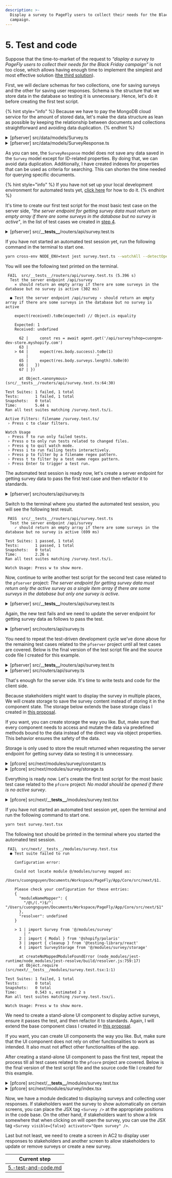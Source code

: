 ```yaml
---
description: >-
  Display a survey to PageFly users to collect their needs for the Black Friday
  campaign.
---
```


# 5. Test and code

Suppose that the time-to-market of the request to _“display a survey to PageFly users to collect their needs for the Black Friday campaign”_ is not too close, which allows having enough time to implement the simplest and most effective solution ([the third solution](3.-choose-one-solution.md#evaluate-the-third-solution)).

First, we will declare schemas for two collections, one for saving surveys and the other for saving user responses. Schema is the structure that we store data in the database so testing it is unnecessary. Hence, let's do it before creating the first test script.

{% hint style="info" %}
Because we have to pay the MongoDB cloud service for the amount of stored data, let's make the data structure as lean as possible by keeping the relationship between documents and collections straightforward and avoiding data duplication.
{% endhint %}

<details>

<summary>[pfserver] src/data/models/Survey.ts</summary>

```typescript
import mongoose, {Document} from 'mongoose'

// Define document type.
export type SurveyType = {
  _id: string
  title: string
  description?: string
  questions: [
    {
      _id: string
      type: 'text' | 'radio' | 'checkbox'
      question: string
      // Predefined answers are only required if the `type` is not 'text'.
      answers?: [
        {
          _id: string
          answer: string
        },
      ]
    },
  ]
  status: 'active' | 'inactive'
  // If both `startTime` and `endTime` are undefined, the survey will
  // always be visible until its `status` is set to 'inactive'.
  startTime?: Date
  endTime?: Date
  // If `includeLocations` is undefined, the survey will be visible in
  // all locations except locations defined for `excludeLocations`.
  includeLocations?: string[]
  // If `excludeLocations` is defined, the survey will be invisible in
  // all locations defined for `excludeLocations`.
  excludeLocations?: string[]
}

// Define model schema.
const surveySchema = new mongoose.Schema(
  {
    title: {
      type: String,
      required: true,
      index: true,
    },
    description: String,
    questions: [
      {
        _id: mongoose.Schema.Types.ObjectId,
        type: {
          type: String,
          enum: ['text', 'radio', 'checkbox'],
          required: true,
          index: true,
        },
        question: {
          type: String,
          required: true,
          index: true,
        },
        // Predefined answers are only required if the `type` is not 'text'.
        answers: [
          {
            _id: mongoose.Schema.Types.ObjectId,
            answer: {
              type: String,
              required: true,
              index: true,
            },
          },
        ],
      },
    ],
    status: {
      type: String,
      enum: ['active', 'inactive'],
      default: 'inactive',
      index: true,
    },
    // If both `startTime` and `endTime` are undefined, the survey will
    // always be visible until its `status` is set to 'inactive'.
    startTime: {
      type: Date,
      index: true,
    },
    endTime: {
      type: Date,
      index: true,
    },
    // If `includeLocations` is undefined, the survey will be visible in
    // all locations except locations defined for `excludeLocations`.
    includeLocations: [
      {
        type: String,
        index: true,
      },
    ],
    // If `excludeLocations` is defined, the survey will be invisible in
    // all locations defined for `excludeLocations`.
    excludeLocations: [
      {
        type: String,
        index: true,
      },
    ],
  },
  {timestamps: true}
)

surveySchema.pre('save', async function (next) {
  // Automatically generate `_id` for questions and answers.
  this.questions.forEach((question, qIndex) => {
    if (!question._id) {
      this.questions[qIndex]._id = new mongoose.Types.ObjectId()
    }

    question.answers.forEach((answer, aIndex) => {
      if (!answer._id) {
        this.questions[qIndex].answers[aIndex]._id = new mongoose.Types.ObjectId()
      }
    })
  })

  next()
})

const SurveyModel = mongoose.model<Document & SurveyType>('Survey', surveySchema)

export default SurveyModel
```

</details>

<details>

<summary>[pfserver] src/data/models/SurveyResponse.ts</summary>

````typescript
```typescript
import mongoose, {Document} from 'mongoose'

// Define document type.
export type SurveyResponseType = {
  _id?: string
  surveyId: string
  shopDomain?: string
  responses: {
    questionId: string
    // Answer ID is only available if the question `type` is not 'text'.
    answerId?: string[]
    // Text answer is only available if the question `type` is 'text'.
    textAnswer?: string
  }[]
}

// Define model schema.
const surveyResponseSchema = new mongoose.Schema(
  {
    surveyId: {
      type: mongoose.Schema.Types.ObjectId,
      required: true,
      index: true,
      ref: 'Survey',
    },
    shopDomain: {
      type: String,
      required: true,
      index: true,
      ref: 'Shop',
    },
    responses: [{
      questionId: mongoose.Schema.Types.ObjectId,
      // Answer ID is only available if the question `type` is not 'text'.
      answerId: [mongoose.Schema.Types.ObjectId],
      // Text answer is only available if the question `type` is 'text'.
      textAnswer: String,
    }],
  },
  { timestamps: true }
)

const SurveyResponseModel = mongoose.model<Document & SurveyResponseType>('SurveyResponse', surveyResponseSchema)

export default SurveyResponseModel
````

</details>

As you can see, the `SurveyResponse` model does not save any data saved in the `Survey` model except for ID-related properties. By doing that, we can avoid data duplication. Additionally, I have created indexes for properties that can be used as criteria for searching. This can shorten the time needed for querying specific documents.

{% hint style="info" %}
If you have not set up your local development environment for automated tests yet, [click here](../../test-driven-development-tdd.md#set-things-up) for how to do it.
{% endhint %}

It's time to create our first test script for the most basic test case on the server side, _"the server endpoint for getting survey data must return an empty array if there are some surveys in the database but no survey is active"_, in the list of test cases we created in [step 4](4.-write-test-cases.md).

<details>

<summary>[pfserver] src/__<strong>tests__</strong>/routers/api/survey.test.ts</summary>

```typescript
import 'dotenv/config'
import request from 'supertest'
import mongoose from 'mongoose'
import { PageFlyServer } from '../../../server'
import SurveyModel from '../../../data/models/Survey'
import PageFlyShopifyHandler from '../../../handlers/shopify'

describe('Test the server endpoint /api/survey', () => {
  let server, handler, agent

  beforeAll(async () => {
    // Connect Mongoose to MongoDB.
    await mongoose.connect(process.env.MONGODB_URI_FOR_AUTOMATED_TESTS, { keepAlive: true })

    // Fake some environment variables.
    process.env.CATALOG_DATA_IMPORTED = 'yes'

    // Init PageFly server.
    server = new PageFlyServer()
    handler = new PageFlyShopifyHandler(server.app, null)

    handler.initRouting()

    // Init an agent for testing.
    agent = request.agent(server.app)

    // Clear mock data.
    await SurveyModel.deleteMany({})
  })

  afterAll(async () => {
    // Clear mock data.
    await SurveyModel.deleteMany({})

    // Disconnect from MongoDB.
    await mongoose.connection.close()
  })

  it('should return an empty array if there are some surveys in the database but no survey is active', async () => {
    // Create mock data.
    await SurveyModel.insertMany([
      {
        title: 'Survey 1',
        questions: [
          {
            type: 'text',
            question: 'How are you today?'
          }
        ],
        status: 'inactive'
      },
      {
        title: 'Survey 2',
        questions: [
          {
            type: 'text',
            question: 'How can I help you today?'
          }
        ],
        status: 'inactive'
      },
    ])

    // Send a GET request to the API endpoint.
    const res = await agent.get('/api/survey?shop=cuongnm-dev-store.myshopify.com')

    expect(res.body.success).toBe(1)
    expect(res.body.surveys.length).toBe(0)
  })
})
```

</details>

If you have not started an automated test session yet, run the following command in the terminal to start one.

```sh
yarn cross-env NODE_ENV=test jest survey.test.ts --watchAll --detectOpenHandles
```

You will see the following text printed on the terminal.

```
 FAIL  src/__tests__/routers/api/survey.test.ts (5.396 s)
  Test the server endpoint /api/survey
    ✕ should return an empty array if there are some surveys in the database but no survey is active (302 ms)

  ● Test the server endpoint /api/survey › should return an empty array if there are some surveys in the database but no survey is active

    expect(received).toBe(expected) // Object.is equality

    Expected: 1
    Received: undefined

      62 |     const res = await agent.get('/api/survey?shop=cuongnm-dev-store.myshopify.com')
      63 |
    > 64 |     expect(res.body.success).toBe(1)
         |                              ^
      65 |     expect(res.body.surveys.length).toBe(0)
      66 |   })
      67 | })

      at Object.<anonymous> (src/__tests__/routers/api/survey.test.ts:64:30)

Test Suites: 1 failed, 1 total
Tests:       1 failed, 1 total
Snapshots:   0 total
Time:        5.44 s
Ran all test suites matching /survey.test.ts/i.

Active Filters: filename /survey.test.ts/
 › Press c to clear filters.

Watch Usage
 › Press f to run only failed tests.
 › Press o to only run tests related to changed files.
 › Press q to quit watch mode.
 › Press i to run failing tests interactively.
 › Press p to filter by a filename regex pattern.
 › Press t to filter by a test name regex pattern.
 › Press Enter to trigger a test run.
```

The automated test session is ready now, let's create a server endpoint for getting survey data to pass the first test case and then refactor it to standards.

<details>

<summary>[pfserver] src/routers/api/survey.ts</summary>

```typescript
import ShopModel from '../../data/models/Shop'
import SurveyModel from '../../data/models/Survey'
import {NextFunction, Request, Response} from 'express'

export async function handleGet(req: Request, res: Response, next?: NextFunction) {
  try {
    // Define query for getting active surveys.
    const query = { status: 'active' }

    // Query for active surveys.
    const surveys = await SurveyModel.find(query, '_id title description questions')

    res.status(200).json({success: 1, surveys})
  } catch (e) {
    res.status(500).json({success: 0, message: e.message || e})
  }
}
```

</details>

Switch to the terminal where you started the automated test session, you will see the following test result.

```
 PASS  src/__tests__/routers/api/survey.test.ts
  Test the server endpoint /api/survey
    ✓ should return an empty array if there are some surveys in the database but no survey is active (699 ms)

Test Suites: 1 passed, 1 total
Tests:       1 passed, 1 total
Snapshots:   0 total
Time:        2.26 s
Ran all test suites matching /survey.test.ts/i.

Watch Usage: Press w to show more.
```

Now, continue to write another test script for the second test case related to the `pfserver` project: _The server endpoint for getting survey data must return only the active survey as a single item array if there are some surveys in the database but only one survey is active_.

<details>

<summary>[pfserver] src/__<strong>tests__</strong>/routers/api/survey.test.ts</summary>

```typescript
import 'dotenv/config'
import request from 'supertest'
import mongoose from 'mongoose'
import { PageFlyServer } from '../../../server'
import ShopModel from '../../../data/models/Shop'
import SurveyModel from '../../../data/models/Survey'
import PageFlyShopifyHandler from '../../../handlers/shopify'

describe('Test the server endpoint /api/survey', () => {
  let server, handler, agent

  beforeAll(async () => {
    // Connect Mongoose to MongoDB.
    await mongoose.connect(process.env.MONGODB_URI_FOR_AUTOMATED_TESTS, { keepAlive: true })

    // Fake some environment variables.
    process.env.CATALOG_DATA_IMPORTED = 'yes'

    // Init PageFly server.
    server = new PageFlyServer()
    handler = new PageFlyShopifyHandler(server.app, null)

    handler.initRouting()

    // Init an agent for testing.
    agent = request.agent(server.app)

    // Clear mock data.
    await SurveyModel.deleteMany({})
  })

  afterAll(async () => {
    // Clear mock data.
    await SurveyModel.deleteMany({})

    // Disconnect from MongoDB.
    await mongoose.connection.close()
  })

  it('should return an empty array if there are some surveys in the database but no survey is active', async () => {
    // Create mock data.
    await SurveyModel.insertMany([
      {
        title: 'Survey 1',
        questions: [
          {
            type: 'text',
            question: 'How are you today?'
          }
        ],
        status: 'inactive'
      },
      {
        title: 'Survey 2',
        questions: [
          {
            type: 'text',
            question: 'How can I help you today?'
          }
        ],
        status: 'inactive'
      },
    ])

    // Send a GET request to the API endpoint.
    const res = await agent.get('/api/survey?shop=cuongnm-dev-store.myshopify.com')

    expect(res.body.success).toBe(1)
    expect(res.body.surveys.length).toBe(0)
  })

  it('should return only the active survey as a single item array if there are some surveys in the database but only one survey is active', async () => {
    // Create mock data.
    await SurveyModel.insertMany([
      {
        title: 'Survey 3',
        questions: [
          {
            type: 'text',
            question: 'What do you want me to do?'
          }
        ],
        status: 'active'
      },
    ])

    // Send a GET request to the API endpoint.
    let res = await agent.get('/api/survey?shop=cuongnm-dev-store.myshopify.com')

    expect(res.body.success).toBe(1)
    expect(res.body.surveys.length).toBe(1)

    // Create mock data to test survey active in a specified time range.
    await SurveyModel.insertMany([
      {
        title: 'Survey 3',
        questions: [
          {
            type: 'text',
            question: 'What do you want me to do?'
          }
        ],
        status: 'active',
        endTime: new Date(Date.now() - 24 * 60 * 60 * 1000),
      },
    ])

    // Send a GET request to the API endpoint.
    res = await agent.get('/api/survey?shop=cuongnm-dev-store.myshopify.com')

    expect(res.body.success).toBe(1)
    expect(res.body.surveys.length).toBe(1)

    // Create mock data to test survey active in specified locations.
    await SurveyModel.insertMany([
      {
        title: 'Survey 4',
        questions: [
          {
            type: 'text',
            question: 'What is your opinion for Black Friday campaign?'
          }
        ],
        status: 'active',
        includeLocations: ['US'],
      },
    ])

    await ShopModel.updateOne(
      { shopDomain: 'cuongnm-dev-store.myshopify.com' },
      { metadata: { country_code: 'VN' } },
      { upsert: true }
    )

    // Send a GET request to the API endpoint.
    res = await agent.get('/api/survey?shop=cuongnm-dev-store.myshopify.com')

    expect(res.body.success).toBe(1)
    expect(res.body.surveys.length).toBe(1)

    // Create mock data to test survey active all locations except specified locations.
    await SurveyModel.insertMany([
      {
        title: 'Survey 4',
        questions: [
          {
            type: 'text',
            question: 'What is your plan for Christmas Eve?'
          }
        ],
        status: 'active',
        excludeLocations: ['VN'],
      },
    ])

    // Send a GET request to the API endpoint.
    res = await agent.get('/api/survey?shop=cuongnm-dev-store.myshopify.com')

    expect(res.body.success).toBe(1)
    expect(res.body.surveys.length).toBe(1)
  })
})
```

</details>

Again, the new test fails and we need to update the server endpoint for getting survey data as follows to pass the test.

<details>

<summary>[pfserver] src/routers/api/survey.ts</summary>

```typescript
import ShopModel from '../../data/models/Shop'
import SurveyModel from '../../data/models/Survey'
import {NextFunction, Request, Response} from 'express'

export async function handleGet(req: Request, res: Response, next?: NextFunction) {
  try {
    // Get current time.
    const now = new Date()

    // Get the current shop location.
    const {shop: shopDomain} = req.session
    const shopData = await ShopModel.findOne({shopDomain})
    const shopLocation = shopData?.metadata?.country_code

    // Define query for getting active surveys.
    const query = {
      $and: [
        // Has active status.
        {status: 'active'},
        // Has start time undefined or earlier than the current time.
        {
          $or: [
            { startTime: null },
            { startTime: { $exists: false } },
            { startTime: { $lt: now } },
          ],
        },
        // Has end time undefined or later than the current time.
        {
          $or: [
            { endTime: null },
            { endTime: { $exists: false } },
            { endTime: { $gt: now } },
          ],
        },
        // Has included location undefined or includes the shop location.
        {
          $or: [
            { includeLocations: null },
            { includeLocations: { $exists: false } },
            { includeLocations: { $size: 0 } },
            { includeLocations: shopLocation },
          ],
        },
        // Has excluded location undefined or not includes the shop location.
        {
          $or: [
            { excludeLocations: null },
            { excludeLocations: { $exists: false } },
            { excludeLocations: { $size: 0 } },
            { excludeLocations: { $nin: [shopLocation] } },
          ],
        },
      ],
    }

    // Query for active surveys.
    const surveys = await SurveyModel.find(query, '_id title description questions')

    res.status(200).json({success: 1, surveys})
  } catch (e) {
    res.status(500).json({success: 0, message: e.message || e})
  }
}
```

</details>

You need to repeat the test-driven development cycle we've done above for the remaining test cases related to the `pfserver` project until all test cases are covered. Below is the final version of the test script file and the source code file I created for this example.

<details>

<summary>[pfserver] src/__<strong>tests__</strong>/routers/api/survey.test.ts</summary>

```typescript
import 'dotenv/config'
import request from 'supertest'
import mongoose from 'mongoose'
import { PageFlyServer } from '../../../server'
import ShopModel from '../../../data/models/Shop'
import SurveyModel from '../../../data/models/Survey'
import PageFlyShopifyHandler from '../../../handlers/shopify'
import SurveyResponseModel from '../../../data/models/SurveyResponse'

describe('Test the server endpoint /api/survey', () => {
  let server, handler, agent

  beforeAll(async () => {
    // Connect Mongoose to MongoDB.
    await mongoose.connect(process.env.MONGODB_URI_FOR_AUTOMATED_TESTS, { keepAlive: true })

    // Fake some environment variables.
    process.env.CATALOG_DATA_IMPORTED = 'yes'

    // Init PageFly server.
    server = new PageFlyServer()
    handler = new PageFlyShopifyHandler(server.app, null)

    handler.initRouting()

    // Init an agent for testing.
    agent = request.agent(server.app)

    // Clear mock data.
    await SurveyModel.deleteMany({})
  })

  afterAll(async () => {
    // Clear mock data.
    await SurveyModel.deleteMany({})

    // Disconnect from MongoDB.
    await mongoose.connection.close()
  })

  it('should return an empty array if there are some surveys in the database but no survey is active', async () => {
    // Create mock data.
    await SurveyModel.insertMany([
      {
        title: 'Survey 1',
        questions: [
          {
            _id: new mongoose.Types.ObjectId(),
            type: 'text',
            question: 'How are you today?'
          }
        ],
        status: 'inactive'
      },
      {
        title: 'Survey 2',
        questions: [
          {
            _id: new mongoose.Types.ObjectId(),
            type: 'text',
            question: 'How can I help you today?'
          }
        ],
        status: 'inactive'
      },
    ])

    // Send a GET request to the API endpoint.
    const res = await agent.get('/api/survey?shop=cuongnm-dev-store.myshopify.com')

    expect(res.body.success).toBe(1)
    expect(res.body.surveys.length).toBe(0)
  })

  it('should return only the active survey as a single item array if there are some surveys in the database but only one survey is active', async () => {
    // Create mock data.
    await SurveyModel.insertMany([
      {
        title: 'Survey 3',
        questions: [
          {
            _id: new mongoose.Types.ObjectId(),
            type: 'text',
            question: 'What do you want me to do?'
          }
        ],
        status: 'active'
      },
    ])

    // Send a GET request to the API endpoint.
    let res = await agent.get('/api/survey?shop=cuongnm-dev-store.myshopify.com')

    expect(res.body.success).toBe(1)
    expect(res.body.surveys.length).toBe(1)

    // Create mock data to test survey active in a specified time range.
    await SurveyModel.insertMany([
      {
        title: 'Survey 4',
        questions: [
          {
            _id: new mongoose.Types.ObjectId(),
            type: 'text',
            question: 'What do you think about what I have done?'
          }
        ],
        status: 'active',
        endTime: new Date(Date.now() - 24 * 60 * 60 * 1000),
      },
    ])

    // Send a GET request to the API endpoint.
    res = await agent.get('/api/survey?shop=cuongnm-dev-store.myshopify.com')

    expect(res.body.success).toBe(1)
    expect(res.body.surveys.length).toBe(1)

    // Create mock data to test survey active in specified locations.
    await SurveyModel.insertMany([
      {
        title: 'Survey 5',
        questions: [
          {
            _id: new mongoose.Types.ObjectId(),
            type: 'text',
            question: 'What is your opinion for Black Friday campaign?'
          }
        ],
        status: 'active',
        includeLocations: ['US'],
      },
    ])

    await ShopModel.updateOne(
      { shopDomain: 'cuongnm-dev-store.myshopify.com' },
      { metadata: { country_code: 'VN' } },
      { upsert: true }
    )

    // Send a GET request to the API endpoint.
    res = await agent.get('/api/survey?shop=cuongnm-dev-store.myshopify.com')

    expect(res.body.success).toBe(1)
    expect(res.body.surveys.length).toBe(1)

    // Create mock data to test survey active in all locations except specified locations.
    await SurveyModel.insertMany([
      {
        title: 'Survey 6',
        questions: [
          {
            _id: new mongoose.Types.ObjectId(),
            type: 'text',
            question: 'What is your plan for Christmas Eve?'
          }
        ],
        status: 'active',
        excludeLocations: ['VN'],
      },
    ])

    // Send a GET request to the API endpoint.
    res = await agent.get('/api/survey?shop=cuongnm-dev-store.myshopify.com')

    expect(res.body.success).toBe(1)
    expect(res.body.surveys.length).toBe(1)
  })

  it('should return all the active surveys as an array if there are several active surveys in the database', async () => {
    // Update mock data to test survey active in a specified time range..
    await SurveyModel.updateOne(
      { title: 'Survey 4' },
      {
        startTime: new Date(Date.now() - 24 * 60 * 60 * 1000),
        endTime: new Date(Date.now() + 24 * 60 * 60 * 1000),
      }
    )

    // Send a GET request to the API endpoint.
    let res = await agent.get('/api/survey?shop=cuongnm-dev-store.myshopify.com')

    expect(res.body.success).toBe(1)
    expect(res.body.surveys.length).toBe(2)

    // Update mock data to test survey active in specified locations.
    await SurveyModel.updateOne(
      { title: 'Survey 5' },
      { includeLocations: ['VN'] }
    )

    // Send a GET request to the API endpoint.
    res = await agent.get('/api/survey?shop=cuongnm-dev-store.myshopify.com')

    expect(res.body.success).toBe(1)
    expect(res.body.surveys.length).toBe(3)

    // Update mock data to test survey active in all locations except specified locations.
    await SurveyModel.updateOne(
      { title: 'Survey 6' },
      { excludeLocations: ['US'] }
    )

    // Send a GET request to the API endpoint.
    res = await agent.get('/api/survey?shop=cuongnm-dev-store.myshopify.com')

    expect(res.body.success).toBe(1)
    expect(res.body.surveys.length).toBe(4)
  })

  it('should return an error message if no user response or invalid data is posted to it', async () => {
    // Send a POST request to the API endpoint.
    let res = await agent
      .post('/api/survey?shop=cuongnm-dev-store.myshopify.com')
      .send({})

    expect(res.body.success).toBe(0)
    expect(res.body.message).toBe('Missing data!')

    // Update mock data for test saving user responses.
    const survey_3 = await SurveyModel.findOne({ title: 'Survey 3' })

    // Emulate a user response.
    const response = {
      [survey_3._id.toString()]: {}
    }

    // Send a POST request to the API endpoint.
    res = await agent
      .post('/api/survey?shop=cuongnm-dev-store.myshopify.com')
      .send({ data: response })

    expect(res.body.success).toBe(0)
    expect(res.body.message).toBe('Invalid data!')
  })

  it('should save data and return a success message if a valid user response is posted to it', async () => {
    // Get mock data for test saving user responses.
    const survey_3 = await SurveyModel.findOne({ title: 'Survey 3' })

    // Emulate a user response.
    const response = {
      [survey_3._id.toString()]: {
        answers: {
          [survey_3.questions[0]._id.toString()]: {
            textAnswer: 'Create a page for me'
          }
        }
      }
    }

    // Send a POST request to the API endpoint.
    let res = await agent
      .post('/api/survey?shop=cuongnm-dev-store.myshopify.com')
      .send({ data: response })

    expect(res.body.success).toBe(1)

    // Query for the user response just saved.
    res = await SurveyResponseModel.findOne({ surveyId: survey_3._id, shopDomain: 'cuongnm-dev-store.myshopify.com' })

    expect(res.responses[0].textAnswer).toBe('Create a page for me')
  })

  it('should save all data and return a success message if multiple valid user responses are posted to it', async () => {
    // Get mock data for test saving user responses.
    const survey_3 = await SurveyModel.findOne({ title: 'Survey 3' })
    const survey_4 = await SurveyModel.findOne({ title: 'Survey 4' })

    // Emulate a user response.
    const response = {
      [survey_3._id.toString()]: {
        answers: {
          [survey_3.questions[0]._id.toString()]: {
            textAnswer: 'Create a page for me'
          }
        }
      },
      [survey_4._id.toString()]: {
        answers: {
          [survey_4.questions[0]._id.toString()]: {
            textAnswer: 'It looks good'
          }
        }
      }
    }

    // Send a POST request to the API endpoint.
    let res = await agent
      .post('/api/survey?shop=cuongnm-dev-store.myshopify.com')
      .send({ data: response })

    expect(res.body.success).toBe(1)

    // Query for the user responses just saved.
    res = await SurveyResponseModel.findOne({ surveyId: survey_3._id, shopDomain: 'cuongnm-dev-store.myshopify.com' })

    expect(res.responses[0].textAnswer).toBe('Create a page for me')

    res = await SurveyResponseModel.findOne({ surveyId: survey_4._id, shopDomain: 'cuongnm-dev-store.myshopify.com' })

    expect(res.responses[0].textAnswer).toBe('It looks good')
  })
})
```

</details>

<details>

<summary>[pfserver] src/routers/api/survey.ts</summary>

```typescript
import ShopModel from '../../data/models/Shop'
import SurveyModel from '../../data/models/Survey'
import {NextFunction, Request, Response} from 'express'
import SurveyResponseModel, { SurveyResponseType } from '../../data/models/SurveyResponse'

export async function handleGet(req: Request, res: Response, next?: NextFunction) {
  try {
    // Get current time.
    const now = new Date()

    // Get the current shop location.
    const {shop: shopDomain} = req.session
    const shopData = await ShopModel.findOne({shopDomain})
    const shopLocation = shopData?.metadata?.country_code

    // Define query for getting active surveys.
    const query = {
      $and: [
        // Has active status.
        {status: 'active'},
        // Has start time undefined or earlier than the current time.
        {
          $or: [
            { startTime: null },
            { startTime: { $exists: false } },
            { startTime: { $lt: now } },
          ],
        },
        // Has end time undefined or later than the current time.
        {
          $or: [
            { endTime: null },
            { endTime: { $exists: false } },
            { endTime: { $gt: now } },
          ],
        },
        // Has included location undefined or includes the shop location.
        {
          $or: [
            { includeLocations: null },
            { includeLocations: { $exists: false } },
            { includeLocations: { $size: 0 } },
            { includeLocations: shopLocation },
          ],
        },
        // Has excluded location undefined or not includes the shop location.
        {
          $or: [
            { excludeLocations: null },
            { excludeLocations: { $exists: false } },
            { excludeLocations: { $size: 0 } },
            { excludeLocations: { $nin: [shopLocation] } },
          ],
        },
      ],
    }

    // Query for active surveys.
    const surveys = await SurveyModel.find(query, '_id title description questions')

    res.status(200).json({success: 1, surveys})
  } catch (e) {
    res.status(500).json({success: 0, message: e.message || e})
  }
}

export async function handlePost(req: Request, res: Response, next?: NextFunction) {
  try {
    // Get current shop.
    const { shop: shopDomain } = req.session

    // Get user response from POST body.
    const { data } = req.body

    if (!data) {
      throw new Error('Missing data!')
    }

    // Prepare posted data.
    const responses: SurveyResponseType[] = []

    for (const surveyId in data) {
      if (data[surveyId].answers) {
        const answer: SurveyResponseType = { surveyId, shopDomain, responses: [] }

        for (const questionId in data[surveyId].answers) {
          answer.responses.push({ questionId, ...data[surveyId].answers[questionId] })
        }

        responses.push(answer)
      }
    }

    if (!responses.length) {
      throw new Error('Invalid data!')
    }

    // Insert user responses to the database.
    SurveyResponseModel.bulkWrite(responses.map(response => {
      const { surveyId, shopDomain, ...rest } = response

      return {
        updateOne: {
          filter: { surveyId, shopDomain },
          update: rest,
          upsert: true,
        }
      }
    }))

    return res.status(200).json({ success: 1 })
  } catch (e) {
    res.status(500).json({ success: 0, message: e.message || e })
  }
}
```

</details>

That's enough for the server side. It's time to write tests and code for the client side.

Because stakeholders might want to display the survey in multiple places, We will create storage to save the survey content instead of storing it in the component state. The storage below extends the base storage class I created in [this proposal](../../refactor-pagefly-applying-oop/apply-the-oop-concept-to-refactor-pagefly/storage-mechanism.md).

If you want, you can create storage the way you like. But, make sure that every component needs to access and mutate the data via predefined methods bound to the data instead of the direct way via object properties. This behavior ensures the safety of the data.

Storage is only used to store the result returned when requesting the server endpoint for getting survey data so testing it is unnecessary.

<details>

<summary>[pfcore] src/next/modules/survey/constant.ts</summary>

```typescript
export const SURVEY_API_ENDPOINT = '/api/survey'
```

</details>

<details>

<summary>[pfcore] src/next/modules/survey/storage.ts</summary>

```typescript
import Storage from '@/@refactoring/includes/storage'
import { SURVEY_API_ENDPOINT } from '@/modules/survey/constant'

export type SurveyDataType = {
  surveys: {
    _id: string
    title: string
    description: string
    questions: [{
      _id: string
      type: 'text' | 'radio' | 'checkbox'
      question: string
      // Predefined answers are only required if the `type` is not 'text'.
      answers?: [{
        _id: string
        answer: string
      }]
    }]
  }[]
}

/**
 * Define storage for storing survey data.
 */
export default class SurveyStorage extends Storage<SurveyDataType, SurveyDataType> {
  // Define API endpoints for requesting data.
  static syncWithServerURL = SURVEY_API_ENDPOINT
}
```

</details>

Everything is ready now. Let's create the first test script for the most basic test case related to the `pfcore` project: _No modal should be opened if there is no active survey_.

<details>

<summary>[pfcore] src/next/__<strong>tests__</strong>/modules/survey.test.tsx</summary>

```typescript
import Survey from '@/modules/survey'
import SurveyStorage from '@/modules/survey/storage'
import { mountWithApp } from '@test/utilities/react-testing'
import { cleanup, fireEvent, screen, waitFor } from '@testing-library/react'

describe('Test survey module', () => {
  beforeEach(() => {
    cleanup()
    jest.clearAllMocks()
  })

  afterEach(() => {
    cleanup()
    jest.clearAllMocks()
  })

  it('should not open any modal if there is no active survey', async () => {
    // Mount the survey component.
    const component = mountWithApp(<Survey />)

    component.act(
      () => {
        // Emulate survey data.
        SurveyStorage.getInstance().update({ surveys: [] })

        // Force component update.
        component.forceUpdate()
      },
      { update: true }
    )

    await waitFor(() => {
      expect(screen.getByTestId('pf-no-survey-placeholder')).toBeInTheDocument()
    })
  })
})
```

</details>

If you have not started an automated test session yet, open the terminal and run the following command to start one.

```sh
yarn test survey.test.tsx
```

The following text should be printed in the terminal where you started the automated test session.

```
 FAIL  src/next/__tests__/modules/survey.test.tsx
  ● Test suite failed to run

    Configuration error:
    
    Could not locate module @/modules/survey mapped as:
    /Users/cuongnguyen/Documents/Workspace/PageFly/App/Core/src/next/$1.
    
    Please check your configuration for these entries:
    {
      "moduleNameMapper": {
        "/@\/(.*)$/": "/Users/cuongnguyen/Documents/Workspace/PageFly/App/Core/src/next/$1"
      },
      "resolver": undefined
    }

    > 1 | import Survey from '@/modules/survey'
        | ^
      2 | import { Modal } from '@shopify/polaris'
      3 | import { cleanup } from '@testing-library/react'
      4 | import SurveyStorage from '@/modules/survey/storage'

      at createNoMappedModuleFoundError (node_modules/jest-runtime/node_modules/jest-resolve/build/resolver.js:759:17)
      at Object.require (src/next/__tests__/modules/survey.test.tsx:1:1)

Test Suites: 1 failed, 1 total
Tests:       0 total
Snapshots:   0 total
Time:        0.543 s, estimated 2 s
Ran all test suites matching /survey.test.tsx/i.

Watch Usage: Press w to show more.
```

We need to create a stand-alone UI component to display active surveys, ensure it passes the test, and then refactor it to standards. Again, I will extend the base component class I created in [this proposal](../../refactor-pagefly-applying-oop/apply-the-oop-concept-to-refactor-pagefly/refactor-ui-components.md).

If you want, you can create UI components the way you like. But, make sure that the UI component does not rely on other functionalities to work as intended. It also must not affect other functionalities of the app.

After creating a stand-alone UI component to pass the first test, repeat the process till all test cases related to the `pfcore` project are covered. Below is the final version of the test script file and the source code file I created for this example.

<details>

<summary>[pfcore] src/next/__<strong>tests__</strong>/modules/survey.test.tsx</summary>

```typescript
import Survey from '@/modules/survey'
import SurveyStorage from '@/modules/survey/storage'
import { mountWithApp } from '@test/utilities/react-testing'
import { cleanup, fireEvent, screen, waitFor } from '@testing-library/react'

describe('Test survey module', () => {
  beforeEach(() => {
    cleanup()
    jest.clearAllMocks()
  })

  afterEach(() => {
    cleanup()
    jest.clearAllMocks()
  })

  it('should not open any modal if there is no active survey', async () => {
    // Mount the survey component.
    const component = mountWithApp(<Survey />)

    component.act(
      () => {
        // Emulate survey data.
        SurveyStorage.getInstance().update({ surveys: [] })

        // Force component update.
        component.forceUpdate()
      },
      { update: true }
    )

    await waitFor(() => {
      expect(screen.getByTestId('pf-no-survey-placeholder')).toBeInTheDocument()
    })
  })

  it('should open a modal containing one survey if there is an active survey', async () => {
    // Mount the survey component.
    const component = mountWithApp(<Survey />)

    component.act(
      () => {
        // Emulate survey data.
        SurveyStorage.getInstance().update({
          surveys: [{
            _id: 'survey-1',
            title: 'Survey 1',
            description: 'Description for survey 1',
            questions: [
              {
                _id: 'question-1',
                type: 'text',
                question: 'How are you today?'
              }
            ]
          }]
        })

        // Force component update.
        component.forceUpdate()
      },
      { update: true }
    )

    await waitFor(() => {
      expect(screen.getByTestId('pf-survey-container')).toBeInTheDocument()
      expect(screen.getByText('Survey 1')).toBeInTheDocument()
      expect(screen.getByText('Description for survey 1')).toBeInTheDocument()
      expect(screen.getByText('How are you today?')).toBeInTheDocument()
    })
  })

  it('should open a modal with pagination to navigate between multiple surveys if there is more than one active survey', async () => {
    // Mount the survey component.
    const component = mountWithApp(<Survey />)

    component.act(
      () => {
        // Emulate survey data.
        SurveyStorage.getInstance().set('surveys', [
          {
            _id: 'survey-1',
            title: 'Survey 1',
            description: 'Description for survey 1',
            questions: [
              {
                _id: 'question-1',
                type: 'text',
                question: 'How are you today?'
              }
            ]
          },
          {
            _id: 'survey-2',
            title: 'Survey 2',
            description: 'Description for survey 2',
            questions: [
              {
                _id: 'question-2',
                type: 'text',
                question: 'What do you want me to do?'
              }
            ]
          }
        ])

        // Force component update.
        component.forceUpdate()
      },
      { update: true }
    )

    await waitFor(async () => {
      expect(screen.getByTestId('pf-survey-container')).toBeInTheDocument()
      expect(screen.getByText('<')).toBeInTheDocument()
      expect(screen.getByText('>')).toBeInTheDocument()

      component.act(
        () => {
          // Emulate a click event on the button to jump to next survey.
          fireEvent.click(screen.getByText('>'))

          // Force component update.
          component.forceUpdate()
        },
        { update: true }
      )

      await waitFor(async () => {
        expect(screen.getByText('Survey 2')).toBeInTheDocument()
        expect(screen.getByText('Description for survey 2')).toBeInTheDocument()
        expect(screen.getByText('What do you want me to do?')).toBeInTheDocument()

        component.act(
          () => {
            // Emulate a click event on the button to jump to previous survey.
            fireEvent.click(screen.getByText('<'))

            // Force component update.
            component.forceUpdate()
          },
          { update: true }
        )

        await waitFor(() => {
          expect(screen.getByText('Survey 1')).toBeInTheDocument()
          expect(screen.getByText('Description for survey 1')).toBeInTheDocument()
          expect(screen.getByText('How are you today?')).toBeInTheDocument()
        })
      })
    })
  })
})
```

</details>

<details>

<summary>[pfcore] src/next/modules/survey/index.tsx</summary>

```typescript
import Component, { StringMapping } from '@/@refactoring/includes/component'
import SurveyStorage, { SurveyDataType } from '@/modules/survey/storage'
import { t } from 'i18next'
import { debounce } from 'lodash'
import { ReactNode } from 'react'
import { Modal } from '@shopify/polaris'
import { SURVEY_API_ENDPOINT } from '@/modules/survey/constant'
import { fetchWithSessionToken } from '@/views/embed/session-token-helper'

type SurveyPropsType = {
  visible?: boolean
  activator?: ReactNode
}

type SurveyStateType = SurveyDataType & {
  visible: boolean
  currentSurveyIndex: number
}

type UserResponseType = {
  [surveyId: string]: {
    answers: {
      [questionId: string]: {
        // Answer ID is only available if the question `type` is not 'text'.
        answerId?: string[]
        // Text answer is only available if the question `type` is 'text'.
        textAnswer?: string
      }
    }
  }
}

export default class Survey extends Component<SurveyPropsType, SurveyStateType> {
  // Define storage to populate component state from in `defaultProps`.
  static defaultProps = {
    storages: [SurveyStorage],
  }

  // Define mapping from storage data to component state.
  static storageToState: StringMapping = { 'SurveyStorage.surveys': 'surveys' }

  // Define initial component state.
  state: SurveyStateType = { surveys: [], visible: true, currentSurveyIndex: 0 }

  // Define a variable to hold user responses.
  responses: UserResponseType = {}

  constructor(props) {
    super(props)

    // Populate initial state.
    if (props.visible !== undefined) {
      this.state.visible = props.visible
    }
  }

  /**
   * Method to close the survey modal.
   */
  closeModal = () => this.setState({ visible: false })

  /**
   * Method to POST user responses to server.
   */
  saveUserResponses = () => {
    // Send user responses to server.
    if (Object.keys(this.responses).length) {
      fetchWithSessionToken(SURVEY_API_ENDPOINT, {
        method: 'POST',
        headers: {
          'Content-Type': 'application/json',
        },
        body: JSON.stringify({ data: this.responses }),
      }).catch(console.error)
    }

    // Close the survey modal.
    this.closeModal()
  }

  /**
   * Method to handle changes in form fields.
   */
  handleChange = debounce(e => {
    const { surveys, currentSurveyIndex } = this.state

    // Update user responses.
    const surveyId = surveys[currentSurveyIndex]._id
    const questionId = e.target.name

    if (!this.responses[surveyId]) {
      this.responses[surveyId] = { answers: {} }
    }

    if (e.target.type === 'text') {
      this.responses[surveyId].answers[questionId] = { textAnswer: e.target.value }
    } else {
      if (!this.responses[surveyId].answers[questionId]) {
        this.responses[surveyId].answers[questionId] = { answerId: [] }
      }

      if (e.target.type === 'radio') {
        this.responses[surveyId].answers[questionId].answerId = [e.target.value]
      } else {
        // Handle checkboxes.
        if (e.target.checked) {
          if (!this.responses[surveyId].answers[questionId].answerId.includes(e.target.value)) {
            this.responses[surveyId].answers[questionId].answerId.push(e.target.value)
          }
        } else {
          const index = this.responses[surveyId].answers[questionId].answerId.indexOf(e.target.value)

          if (index > -1) {
            this.responses[surveyId].answers[questionId].answerId.splice(index, 1)
          }
        }
      }
    }
  }, 200)

  render(): ReactNode {
    const { activator } = this.props
    const { surveys, visible, currentSurveyIndex } = this.state

    if (!surveys?.length || (!visible && !activator)) {
      return <div data-testid="pf-no-survey-placeholder"></div>
    }

    const currentSurvey = surveys[currentSurveyIndex]

    return (
      <div data-testid="pf-survey-container">
        {activator && (
          <a href="#survey" onClick={() => this.setState({ visible: !visible })}>
            {activator}
          </a>
        )}
        <Modal
          open={visible}
          onClose={this.closeModal}
          title={currentSurvey.title}
          primaryAction={{
            content: t('SAVE'),
            onAction: this.saveUserResponses,
          }}
          secondaryActions={[
            ...(surveys.length > 1
              ? [
                  {
                    content: '<',
                    disabled: currentSurveyIndex === 0,
                    onAction: () => this.setState({ currentSurveyIndex: currentSurveyIndex - 1 }),
                  },
                  {
                    content: '>',
                    disabled: currentSurveyIndex === surveys.length - 1,
                    onAction: () => this.setState({ currentSurveyIndex: currentSurveyIndex + 1 }),
                  },
                ]
              : []),
            {
              content: t('CANCEL'),
              onAction: this.closeModal,
            },
          ]}
        >
          <form onSubmit={e => e.preventDefault()}>
            {currentSurvey.description && <legend>{currentSurvey.description}</legend>}
            {currentSurvey.questions.map(question => {
              const response = this.responses[currentSurvey._id]?.answers?.[question._id]

              return (
                <div key={question._id}>
                  <label>{question.question}</label>
                  {question.type === 'text' ? (
                    <input
                      type="text"
                      name={question._id}
                      onChange={this.handleChange}
                      defaultValue={response?.textAnswer}
                    />
                  ) : (
                    question.answers.map(answer => (
                      <div>
                        <input
                          value={answer._id}
                          name={question._id}
                          type={question.type}
                          onChange={this.handleChange}
                          defaultChecked={response?.answerId?.includes(answer._id)}
                        />
                        <span>{answer.answer}</span>
                      </div>
                    ))
                  )}
                </div>
              )
            })}
          </form>
        </Modal>
      </div>
    )
  }
}
```

</details>

Now, we have a module dedicated to displaying surveys and collecting user responses. If stakeholders want the survey to show automatically on certain screens, you can place the JSX tag `<Survey />` at the appropriate positions in the code base. On the other hand, if stakeholders want to show a link somewhere that when clicking on will open the survey, you can use the JSX tag `<Survey visible={false} activator="Open survey" />`.

Last but not least, we need to create a screen in AC2 to display user responses to stakeholders and another screen to allow stakeholders to update or remove surveys or create a new survey.

|                            Current step                           |
| :---------------------------------------------------------------: |
| [5.-test-and-code.md](../processes/5.-test-and-code.md "mention") |
